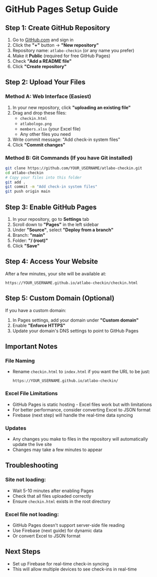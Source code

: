 # GitHub Pages Setup Guide

## Step 1: Create GitHub Repository

1. Go to [GitHub.com](https://github.com) and sign in
2. Click the **"+"** button → **"New repository"**
3. Repository name: `atlabo-checkin` (or any name you prefer)
4. Make it **Public** (required for free GitHub Pages)
5. Check **"Add a README file"**
6. Click **"Create repository"**

## Step 2: Upload Your Files

### Method A: Web Interface (Easiest)
1. In your new repository, click **"uploading an existing file"**
2. Drag and drop these files:
   - `checkin.html`
   - `atlabologo.png`
   - `members.xlsx` (your Excel file)
   - Any other files you need
3. Write commit message: "Add check-in system files"
4. Click **"Commit changes"**

### Method B: Git Commands (If you have Git installed)
```bash
git clone https://github.com/YOUR_USERNAME/atlabo-checkin.git
cd atlabo-checkin
# Copy your files into this folder
git add .
git commit -m "Add check-in system files"
git push origin main
```

## Step 3: Enable GitHub Pages

1. In your repository, go to **Settings** tab
2. Scroll down to **"Pages"** in the left sidebar
3. Under **"Source"**, select **"Deploy from a branch"**
4. Branch: **"main"** 
5. Folder: **"/ (root)"**
6. Click **"Save"**

## Step 4: Access Your Website

After a few minutes, your site will be available at:
```
https://YOUR_USERNAME.github.io/atlabo-checkin/checkin.html
```

## Step 5: Custom Domain (Optional)

If you have a custom domain:
1. In Pages settings, add your domain under **"Custom domain"**
2. Enable **"Enforce HTTPS"**
3. Update your domain's DNS settings to point to GitHub Pages

## Important Notes

### File Naming
- Rename `checkin.html` to `index.html` if you want the URL to be just:
  ```
  https://YOUR_USERNAME.github.io/atlabo-checkin/
  ```

### Excel File Limitations
- GitHub Pages is static hosting - Excel files work but with limitations
- For better performance, consider converting Excel to JSON format
- Firebase (next step) will handle the real-time data syncing

### Updates
- Any changes you make to files in the repository will automatically update the live site
- Changes may take a few minutes to appear

## Troubleshooting

### Site not loading:
- Wait 5-10 minutes after enabling Pages
- Check that all files uploaded correctly
- Ensure `checkin.html` exists in the root directory

### Excel file not loading:
- GitHub Pages doesn't support server-side file reading
- Use Firebase (next guide) for dynamic data
- Or convert Excel to JSON format

## Next Steps
- Set up Firebase for real-time check-in syncing
- This will allow multiple devices to see check-ins in real-time
